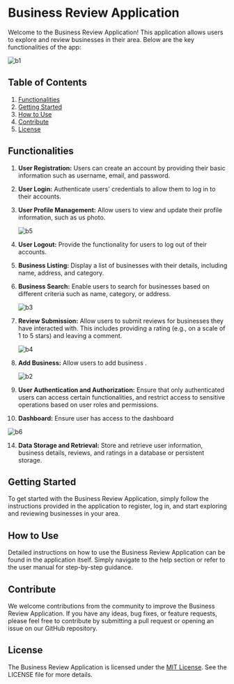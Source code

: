# Business Review Application

Welcome to the Business Review Application! This application allows users to explore and review businesses in their area. Below are the key functionalities of the app:

![b1](https://github.com/Apache-ghost/Business_Review_Application/assets/125418589/9817ffe0-3a94-481b-b9a2-49c3c9704898)

## Table of Contents
1. [Functionalities](#functionalities)
2. [Getting Started](#getting-started)
3. [How to Use](#how-to-use)
4. [Contribute](#contribute)
5. [License](#license)

## Functionalities

1. **User Registration:** Users can create an account by providing their basic information such as username, email, and password.
2. **User Login:** Authenticate users' credentials to allow them to log in to their accounts.
3. **User Profile Management:** Allow users to view and update their profile information, such as us photo.
   
   ![b5](https://github.com/Apache-ghost/Business_Review_Application/assets/125418589/f4ecef3a-32a4-452a-a5f4-ddd24c69d37d)

4. **User Logout:** Provide the functionality for users to log out of their accounts.

5. **Business Listing:** Display a list of businesses with their details, including name, address, and category.

   
7. **Business Search:** Enable users to search for businesses based on different criteria such as name, category, or address.

   ![b3](https://github.com/Apache-ghost/Business_Review_Application/assets/125418589/a29ef8c3-79f7-4848-aefc-33400f421f0d)

9. **Review Submission:** Allow users to submit reviews for businesses they have interacted with. This includes providing a rating (e.g., on a scale of 1 to 5 stars) and leaving a comment.

   ![b4](https://github.com/Apache-ghost/Business_Review_Application/assets/125418589/7f0274d2-4798-4d6b-bdcf-0f36a3c324c8)

10. **Add Business:** Allow users to add business .

    ![b2](https://github.com/Apache-ghost/Business_Review_Application/assets/125418589/498fbd98-a555-4a21-b2fc-bff948493dca)

12. **User Authentication and Authorization:** Ensure that only authenticated users can access certain functionalities, and restrict access to sensitive operations based on user roles and permissions.
13.  **Dashboard:** Ensure user has access to the dashboard

![b6](https://github.com/Apache-ghost/Business_Review_Application/assets/125418589/151c7ca2-e499-40b3-aa42-12580506a937)


14. **Data Storage and Retrieval:** Store and retrieve user information, business details, reviews, and ratings in a database or persistent storage.

## Getting Started

To get started with the Business Review Application, simply follow the instructions provided in the application to register, log in, and start exploring and reviewing businesses in your area.

## How to Use

Detailed instructions on how to use the Business Review Application can be found in the application itself. Simply navigate to the help section or refer to the user manual for step-by-step guidance.

## Contribute

We welcome contributions from the community to improve the Business Review Application. If you have any ideas, bug fixes, or feature requests, please feel free to contribute by submitting a pull request or opening an issue on our GitHub repository.

## License

The Business Review Application is licensed under the [MIT License](https://opensource.org/licenses/MIT). See the LICENSE file for more details.
